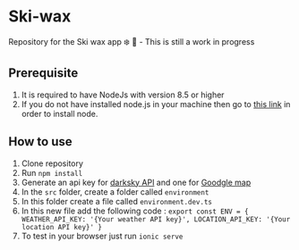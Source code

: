 # Ski-wax
Repository for the Ski wax app  ❄️ :rocket: - This is still a work in progress

## Prerequisite
1. It is required to have NodeJs with version 8.5 or higher
2. If you do not have installed node.js in your machine then go to [this link](https://nodejs.org/en/download/) in order to install node.

## How to use
1. Clone repository
2. Run `npm install`
3. Generate an api key for [darksky API](https://darksky.net/dev) and one for [Goodgle map](https://developers.google.com/maps/documentation/javascript/get-api-key)
4. In the `src` folder, create a folder called `environment`
5. In this folder create a file called `environment.dev.ts`
6. In this new file add the following code :
`export const ENV = {
    WEATHER_API_KEY: '{Your weather API key}',
    LOCATION_API_KEY: '{Your location API key}'
}`
7. To test in your browser just run `ionic serve`
